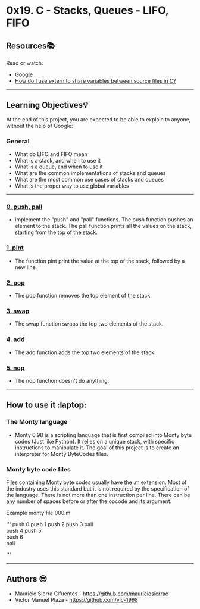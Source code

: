 # 0x19. C - Stacks, Queues - LIFO, FIFO

## Resources:books:

Read or watch:
* [Google](https://www.google.com/webhp?q=stack%20and%20queue)
* [How do I use extern to share variables between source files in C?](https://stackoverflow.com/questions/1433204/how-do-i-use-extern-to-share-variables-between-source-files)

---
## Learning Objectives:bulb:
At the end of this project, you are expected to be able to explain to anyone, without the help of Google:

### General
* What do LIFO and FIFO mean
* What is a stack, and when to use it
* What is a queue, and when to use it
* What are the common implementations of stacks and queues
* What are the most common use cases of stacks and queues
* What is the proper way to use global variables

---

### [0. push, pall ](./built_ins.c)
* implement the "push" and "pall" functions.
The push function pushes an element to the stack.
The pall function prints all the values on the stack, starting from the top of the stack.


### [1. pint ](./helpers.c)
* The function pint print the value at the top of the stack, followed by a new line.


### [2. pop ](./built_ins.c)
* The pop function removes the top element of the stack.


### [3. swap ](./built_ins.c)
* The swap function swaps the top two elements of the stack.


### [4. add ](./calculations.c)
* The add function adds the top two elements of the stack.


### [5. nop ](./built_ins.c)
* The nop function doesn't do anything.


---

## How to use it :laptop:

### The Monty language

* Monty 0.98 is a scripting language that is first compiled into Monty byte codes (Just like Python). It relies on a unique stack, with specific instructions to manipulate it. The goal of this project is to create an interpreter for Monty ByteCodes files.

### Monty byte code files

Files containing Monty byte codes usually have the .m extension. Most of the industry uses this standard but it is not required by the specification of the language. There is not more than one instruction per line. There can be any number of spaces before or after the opcode and its argument: 

Example monty file 000.m

'''
push 0
push 1
push 2
  push 3
                   pall    
push 4
    push 5    
      push    6        
pall

'''

---
## Authors :sunglasses:

- Mauricio Sierra Cifuentes - https://github.com/mauriciosierrac
- Victor Manuel Plaza - https://github.com/vic-1998